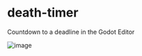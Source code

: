 # death-timer
Countdown to a deadline in the Godot Editor

![image](https://github.com/KarlTheCool/death-timer/assets/10494276/2ab4a018-1203-4bee-9634-ce9ed1d39778)
